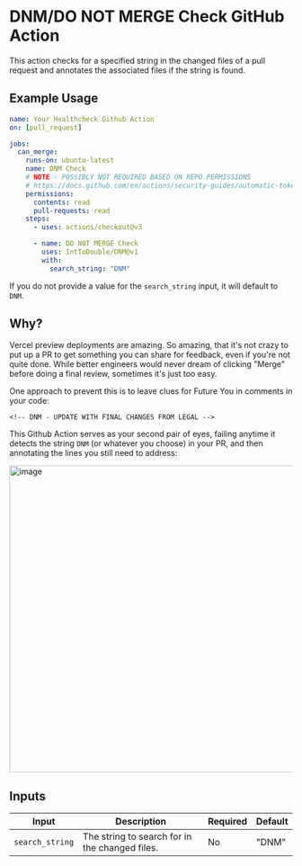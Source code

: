 # DNM/DO NOT MERGE Check GitHub Action

This action checks for a specified string in the changed files of a pull request and annotates the associated files if the string is found.

## Example Usage

```yaml
name: Your Healthcheck Github Action
on: [pull_request]

jobs:
  can_merge:
    runs-on: ubuntu-latest
    name: DNM Check
    # NOTE - POSSIBLY NOT REQUIRED BASED ON REPO PERMISSIONS
    # https://docs.github.com/en/actions/security-guides/automatic-token-authentication#permissions-for-the-github_token
    permissions:
      contents: read
      pull-requests: read
    steps:
      - uses: actions/checkout@v3

      - name: DO NOT MERGE Check
        uses: IntToDouble/DNM@v1
        with:
          search_string: "DNM"
```

If you do not provide a value for the `search_string` input, it will default to `DNM`.

## Why?

Vercel preview deployments are amazing.
So amazing, that it's not crazy to put up a PR to get something you can share for feedback, even if you're not quite done.
While better engineers would never dream of clicking "Merge" before doing a final review, sometimes it's just too easy.

One approach to prevent this is to leave clues for Future You in comments in your code:

```
<!-- DNM - UPDATE WITH FINAL CHANGES FROM LEGAL -->
```

This Github Action serves as your second pair of eyes, failing anytime it detects the string `DNM` (or whatever you choose) in your PR, and then annotating the lines you still need to address:

<img width="546" alt="image" src="https://github.com/IntToDouble/DNM/assets/3053339/59bdffab-46ed-4f65-88d2-f000c444308b">


## Inputs

| Input           | Description                                    | Required | Default |
| --------------- | ---------------------------------------------- | -------- | ------- |
| `search_string` | The string to search for in the changed files. | No       | "DNM"   |
